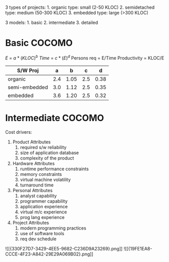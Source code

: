 3 types of projects:
	1. organic type: small (2-50 KLOC)
	2. semidetached type: medium (50-300 KLOC)
	3. embedded type: large (>300 KLOC)

3 models:
	1. basic
	2. intermediate
	3. detailed

# Basic COCOMO
$E$ = $a*(KLOC)^b$
$Time$ = $c*(E)^d$
Persons req = E/Time
Productivity = KLOC/E

| S/W Proj      | a   | b    | c   | d    |
| ------------- | --- | ---- | --- | ---- |
| organic       | 2.4 | 1.05 | 2.5 | 0.38 |
| semi-embedded | 3.0 | 1.12 | 2.5 | 0.35 |
| embedded      | 3.6 | 1.20 | 2.5 | 0.32 |

# Intermediate COCOMO
Cost drivers:
1. Product Attributes
	1. required s/w reliability
	2. size of application database
	3. complexity of the product
2. Hardware Attributes
	1. runtime performance constraints
	2. memory constraints
	3. virtual machine volatility
	4. turnaround time
3. Personal Attributes
	1. analyst capability
	2. programmer capability
	3. application experience
	4. virtual m/c experience
	5. prog lang experience
4. Project Attributes
	1. modern programming practices
	2. use of software tools
	3. req dev schedule

![[{330F27D7-3429-4EE5-9682-C236D9A23269}.png]]
![[{19FE1EA8-CCCE-4F23-A842-29E29A069B02}.png]]

